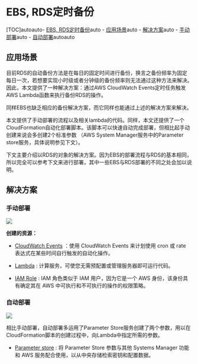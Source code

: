
# EBS, RDS定时备份

[TOC]<!-- TOC -->autoauto- [EBS, RDS定时备份](#ebs-rds定时备份)auto    - [应用场景](#应用场景)auto    - [解决方案](#解决方案)auto        - [手动部署](#手动部署)auto        - [自动部署](#自动部署)autoauto<!-- /TOC -->

## 应用场景

目前RDS的自动备份方法是在每日的固定时间进行备份，换言之备份频率为固定每日一次，若想要实现小时级或者分钟级的备份频率则无法通过这种方法来解决。因此，本文提供了一种解决方案：通过AWS CloudWatch Events定时任务触发AWS Lambda函数来执行备份RDS的操作。

同样EBS也缺乏相应的备份解决方案，而它同样也能通过上述的解决方案来解决。

本文提供了手动部署的流程以及相关lambda的代码。同样，本文还提供了一个CloudFormation自动化部署脚本。该脚本可以快速自动完成部署，但相比起手动创建来说会多创建2个标准参数 （AWS System Manager服务中的Parameter store服务，具体说明参见下文）。

下文主要介绍以RDS的对象的解决方案。因为EBS的部署流程与RDS的基本相同，所以完全可以参考下文来进行部署，其中一些EBS与RDS部署的不同之处会加以说明。

## 解决方案

### 手动部署

![](https://raw.githubusercontent.com/fanyizhe/aws-rds-auto-snapshot/dev/pic/rds-backup.png)

**创建的资源：**

- [CloudWatch Events](https://docs.aws.amazon.com/zh_cn/AmazonCloudWatch/latest/events/WhatIsCloudWatchEvents.html) ：使用 CloudWatch Events 来计划使用 cron 或 rate 表达式在某些时间自行触发的自动化操作。

- [Lambda](https://docs.aws.amazon.com/zh_cn/lambda/latest/dg/welcome.html) : 计算服务，可使您无需预配置或管理服务器即可运行代码。

- [IAM Role](https://docs.aws.amazon.com/zh_cn/IAM/latest/UserGuide/id_roles_terms-and-concepts.html) : IAM 角色类似于 IAM 用户，因为它是一个 AWS 身份，该身份具有确定其在 AWS 中可执行和不可执行的操作的权限策略。

### 自动部署

![](https://raw.githubusercontent.com/fanyizhe/aws-rds-auto-snapshot/dev/pic/rds-backup-auto.png)

相比手动部署，自动部署多运用了Parameter Store服务创建了两个参数，用以在CloudFormation脚本的创建过程中，向Lambda中指定所需的参数。

- [Parameter store](https://docs.aws.amazon.com/zh_cn/systems-manager/latest/userguide/systems-manager-parameter-store.html) : 将 Parameter Store 参数与其他 Systems Manager 功能和 AWS 服务配合使用，以从中央存储检索密钥和配置数据。  



